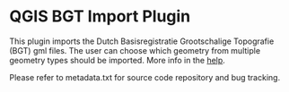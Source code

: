 QGIS BGT Import Plugin
======================

This plugin imports the Dutch Basisregistratie Grootschalige Topografie (BGT) gml files. The user can choose which geometry from multiple geometry types should be imported.
More info in the [help](https://marcoduiker.github.io/QGIS_BGT_Import/). 

Please refer to metadata.txt for source code repository and bug tracking.
